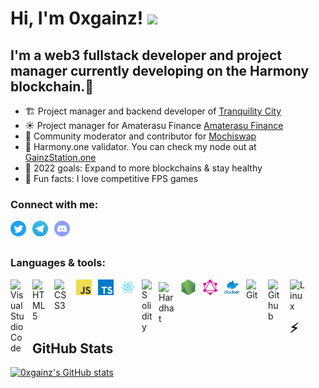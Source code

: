# Hi, I'm 0xgainz! <img src="https://media.giphy.com/media/hvRJCLFzcasrR4ia7z/giphy.gif" width="28">

## I'm a web3 fullstack developer and project manager currently developing on the Harmony blockchain.🤠

- 🏗️ Project manager and backend developer of [Tranquility City](https://tranquilitycity.one/) 
- ☀️ Project manager for Amaterasu Finance [Amaterasu Finance](https://www.amaterasu.finance/#/swap)
- 🍡 Community moderator and contributor for [Mochiswap](https://mochiswap.io/)  
- 🤙 Harmony.one validator. You can check my node out at [GainzStation.one](https://gainzstation.one/)
- 🥅 2022 goals: Expand to more blockchains & stay healthy
- 🔫 Fun facts: I love competitive FPS games

### Connect with me:
<a href ="https://twitter.com/0xgainzzz"><img align ="left" alt="Twitter" width="25px" src="./img/twitter.svg" style="padding-right:10px;"></a>
<a href ="https://t.me/GainzStation"><img align ="left" alt="Telegram" width="25px" src="./img/telegram.svg" style="padding-right:10px;"></a>
<a href ="https://discord.com/invite/tranquilitycity"><img align ="left" alt="Discord" width="25px" src="./img/discord.svg" style="padding-right:10px;"></a>

<br />
<br />

### Languages & tools:
<img align ="left" alt="Visual Studio Code" width="25px" src="https://cdn.jsdelivr.net/gh/devicons/devicon/icons/vscode/vscode-original.svg" style="padding-right:10px;" >
<img align="left"alt="HTML5" width="25px" src="https://cdn.jsdelivr.net/gh/devicons/devicon/icons/html5/html5-original.svg" style="padding-right:10px;" >
<img align="left" alt="CSS3" width="25px" src="https://cdn.jsdelivr.net/gh/devicons/devicon/icons/css3/css3-original.svg" style="padding-right:10px;" >
<img align="left" alt="JavaScript" width="25px" src="https://raw.githubusercontent.com/github/explore/80688e429a7d4ef2fca1e82350fe8e3517d3494d/topics/javascript/javascript.png" style="padding-right:10px;" />
<img align="left" alt="TypeScript" width="25px" src="https://raw.githubusercontent.com/github/explore/80688e429a7d4ef2fca1e82350fe8e3517d3494d/topics/typescript/typescript.png" style="padding-right:10px;" />
<img align="left" alt="Reactjs" width="25px" src="https://raw.githubusercontent.com/github/explore/80688e429a7d4ef2fca1e82350fe8e3517d3494d/topics/react/react.png" style="padding-right:10px;" >
<img align="left" alt="Solidity" width="17px" src="https://upload.wikimedia.org/wikipedia/commons/thumb/9/98/Solidity_logo.svg/579px-Solidity_logo.svg.png?20201202112837" style="padding-right:10px;" />
<img align="left" alt="Hardhat" width="25px" src="https://seeklogo.com/images/H/hardhat-logo-888739EBB4-seeklogo.com.png" style="padding-right:10px; padding-top: 4px;" />
<img align="left" alt="Nodejs" width="25px" src="https://raw.githubusercontent.com/github/explore/80688e429a7d4ef2fca1e82350fe8e3517d3494d/topics/nodejs/nodejs.png" style="padding-right:10px;" >
<img align="left" alt="Graphql" width="25px" src="https://raw.githubusercontent.com/github/explore/e65ef46ef3e7bc457c93622f6a89fe8d3fd131d5/topics/graphql/graphql.png" style="padding-right:10px;" >
<img align="left" alt="Docker" width="25px" src="https://raw.githubusercontent.com/github/explore/80688e429a7d4ef2fca1e82350fe8e3517d3494d/topics/docker/docker.png" style="padding-right:10px;" >
<img align="left" alt="Git" width="25px" src="https://upload.wikimedia.org/wikipedia/commons/3/3f/Git_icon.svg" style="padding-right:10px;" >
<img align="left" alt="Github" width="25px" src="https://user-images.githubusercontent.com/3369400/139447912-e0f43f33-6d9f-45f8-be46-2df5bbc91289.png" style="padding-right:10px;" >
<img align="left" alt="Linux" width="25px" src="https://upload.wikimedia.org/wikipedia/commons/thumb/f/f1/Icons8_flat_linux.svg/768px-Icons8_flat_linux.svg.png?20170610200026" style="padding-right:10px;" >

<br />
<br />

## ⚡ GitHub Stats

[![0xgainz's GitHub stats](https://github-readme-stats.vercel.app/api?username=0xgainz)](https://github.com/0xgainz/github-readme-stats)







